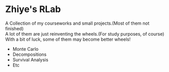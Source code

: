 # Zhiye's RLab

A Collection of my courseworks and small projects.(Most of them not finished)  
A lot of them are just reinventing the wheels.(For study purposes, of course)   
With a bit of luck, some of them may become better wheels!

* Monte Carlo
* Decompositions
* Survival Analysis
* Etc
